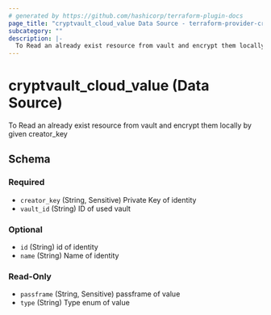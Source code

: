 ```yaml
---
# generated by https://github.com/hashicorp/terraform-plugin-docs
page_title: "cryptvault_cloud_value Data Source - terraform-provider-cryptvault"
subcategory: ""
description: |-
  To Read an already exist resource from vault and encrypt them locally by given creator_key
---
```


# cryptvault_cloud_value (Data Source)

To Read an already exist resource from vault and encrypt them locally by given creator_key



<!-- schema generated by tfplugindocs -->
## Schema

### Required

- `creator_key` (String, Sensitive) Private Key of identity
- `vault_id` (String) ID of used vault

### Optional

- `id` (String) id of identity
- `name` (String) Name of identity

### Read-Only

- `passframe` (String, Sensitive) passframe of value
- `type` (String) Type enum of value
